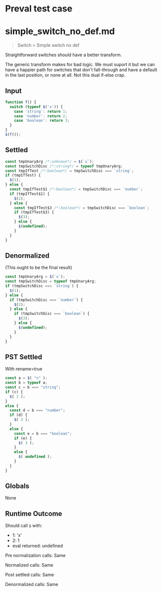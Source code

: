 # Preval test case

# simple_switch_no_def.md

> Switch > Simple switch no def

Straightforward switches should have a better transform.

The generic transform makes for bad logic. We must suport it but we can have
a happier path for switches that don't fall-through and have a default in the
last position, or none at all. Not this dual if-else crap.

## Input

`````js filename=intro
function f() {
  switch (typeof $('x')) {
    case 'string': return 1;
    case 'number': return 2;
    case 'boolean': return 3;
  }
}
$(f());
`````


## Settled


`````js filename=intro
const tmpUnaryArg /*:unknown*/ = $(`x`);
const tmpSwitchDisc /*:string*/ = typeof tmpUnaryArg;
const tmpIfTest /*:boolean*/ = tmpSwitchDisc === `string`;
if (tmpIfTest) {
  $(1);
} else {
  const tmpIfTest$1 /*:boolean*/ = tmpSwitchDisc === `number`;
  if (tmpIfTest$1) {
    $(2);
  } else {
    const tmpIfTest$3 /*:boolean*/ = tmpSwitchDisc === `boolean`;
    if (tmpIfTest$3) {
      $(3);
    } else {
      $(undefined);
    }
  }
}
`````


## Denormalized
(This ought to be the final result)

`````js filename=intro
const tmpUnaryArg = $(`x`);
const tmpSwitchDisc = typeof tmpUnaryArg;
if (tmpSwitchDisc === `string`) {
  $(1);
} else {
  if (tmpSwitchDisc === `number`) {
    $(2);
  } else {
    if (tmpSwitchDisc === `boolean`) {
      $(3);
    } else {
      $(undefined);
    }
  }
}
`````


## PST Settled
With rename=true

`````js filename=intro
const a = $( "x" );
const b = typeof a;
const c = b === "string";
if (c) {
  $( 1 );
}
else {
  const d = b === "number";
  if (d) {
    $( 2 );
  }
  else {
    const e = b === "boolean";
    if (e) {
      $( 3 );
    }
    else {
      $( undefined );
    }
  }
}
`````


## Globals


None


## Runtime Outcome


Should call `$` with:
 - 1: 'x'
 - 2: 1
 - eval returned: undefined

Pre normalization calls: Same

Normalized calls: Same

Post settled calls: Same

Denormalized calls: Same
